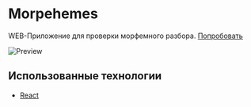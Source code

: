 # Morpehemes

WEB-Приложение для проверки морфемного разбора. [Попробовать](https://7lexik0n.github.io/morphemes/)


![Preview](https://i.ibb.co/1fV1mgY/b34d9fcc06.jpg "Preview")

## Использованные технологии

* [React](https://reactjs.org/)